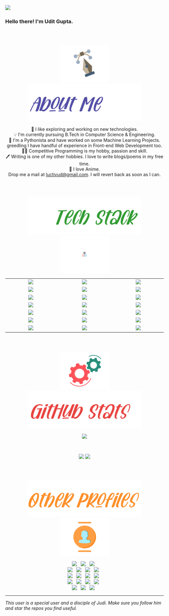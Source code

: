 <!-- image here -->

![](https://komarev.com/ghpvc/?username=luctivud)

### Hello there! I'm Udit Gupta.

<!-- I see that you have stumbled upon by GitHub profile, so let me introduce myself in a gist. _[clears throat]_ -->
<!-- <img src="https://media.giphy.com/media/hvRJCLFzcasrR4ia7z/giphy.gif" width="25px"> -->

<br>
<br>

<p align = "center"> 
<img src="https://github.com/luctivud/luctivud/blob/main/assets/gifs/pen-doretti-nicholas-dribble.gif" height="120em" />
<img src="https://github.com/luctivud/luctivud/blob/main/assets/imgs/about-me-light-0x01.jpg" height="120em" />
</p>

<p align = "center">
🔭 I like exploring and working on new technologies.
<br>
💡 I'm currently pursuing B.Tech in Computer Science & Engineering.
<br>
🐍 I'm a Pythonista and have worked on some Machine Learning Projects.
<br>
greedling I have handful of experience in Front-end Web Development too. 
<br>
👨‍💻 Competitive Programming is my hobby, passion and skill.
<br>
🖊️ Writing is one of my other hobbies. I love to write blogs/poems in my free time.
<br>
💙 I love Anime. 
<br>
Drop me a mail at <a href = "mailto:luctivud@gmail.com">luctivud@gmail.com</a>. I will revert back as soon as I can.
<!-- - <a href ="mailto:luctivud@gmail.com">![Gmail Badge](https://img.shields.io/badge/-luctivud@gmail.com-c14438?style=flat-square&logo=Gmail&logoColor=white&link=mailto:luctivud@gmail.com)</a> -->
</p>
<br>
<br>

<p align = "center">
  <img src="https://github.com/luctivud/luctivud/blob/main/assets/imgs/Tech-stack-light-0x01.jpg" height="120em" />
  <img src="https://github.com/luctivud/luctivud/blob/main/assets/gifs/resp-dribble.gif" height="120em" />
</p>

<div align = "center" style = "table-layout:fixed;">
  <table>
    <col width="200em" />
    <col width="220em" />
    <col width="200em" />
    <tr>
      <td align="center"> <img src = "https://img.shields.io/badge/-C++-05122A?style=flat&logo=C%2B%2B&logoColor=00599C" \> </td>
      <td align="center"> <img src = "https://img.shields.io/badge/-C-05122A?style=flat&logo=C&logoColor=A8B9CC" \> </td>
      <td align="center"> <img src = "https://img.shields.io/badge/-Kotlin-05122A?style=flat&logo=kotlin" \> </td>
    </tr>
    <tr>
      <td align="center"> <img src = "https://img.shields.io/badge/-Python3-05122A?style=flat&logo=python" \> </td>
      <td align="center"> <img src = "https://img.shields.io/badge/-pypy3-05122A?style=flat&logo=pypy" \> </td>
      <td align="center"> <img src = "https://img.shields.io/badge/-Numpy-05122A?style=flat&logo=numpy" \> </td>
    </tr>
    <tr>
      <td align="center"> <img src = "https://img.shields.io/badge/-Pandas-05122A?style=flat&logo=pandas" \> </td>
      <td align="center"> <img src = "https://img.shields.io/badge/-Scipy-05122A?style=flat&logo=scipy" \> </td>
      <td align="center"> <img src = "https://img.shields.io/badge/-Tableau-05122A?style=flat&logo=Tableau" \> </td>
    </tr>
    <tr>
      <td align="center"> <img src = "https://img.shields.io/badge/-HTML5-05122A?style=flat&logo=HTML5" \> </td>
      <td align="center"> <img src = "https://img.shields.io/badge/-CSS3-05122A?style=flat&logo=CSS3&logoColor=1572B6" \> </td>
      <td align="center"> <img src = "https://img.shields.io/badge/-Bootstrap4-05122A?style=flat&logo=bootstrap&logoColor=563D7C" \> </td>
    </tr>
    <tr>
      <td align="center"> <img src = "https://img.shields.io/badge/-JavaScript-05122A?style=flat&logo=javascript" \> </td>
      <td align="center"> <img src = "https://img.shields.io/badge/-TypeScript-05122A?style=flat&logo=typescript" \> </td>
      <td align="center"> <img src = "https://img.shields.io/badge/-Angular7-05122A?style=flat&logo=angular" \> </td>
    </tr>
    <tr>
      <td align="center"> <img src = "https://img.shields.io/badge/-MySQL-05122A?style=flat&logo=mysql" \> </td>
      <td align="center"> <img src = "https://img.shields.io/badge/-Markdown-05122A?style=flat&logo=markdown" \> </td>
      <td align="center"> <img src = "https://img.shields.io/badge/-Latex-05122A?style=flat&logo=latex" \> </td>
    </tr>
    <tr>
      <td align="center"> <img src = "https://img.shields.io/badge/-Git-05122A?style=flat&logo=git" \> </td>
      <td align="center"> <img src = "https://img.shields.io/badge/-Sublime%20Text%203-05122A?style=flat&logo=sublimetext" \> </td>
      <td align="center"> <img src = "https://img.shields.io/badge/-VS%20Code-05122A?style=flat&logo=visual-studio-code&logoColor=007ACC" \> </td>
    </tr>
  </table>
</div>

<br>
<br>

<!-- ### ⚙️ &nbsp;GitHub Analytics -->

<p align = "center"> 
  <img src="https://github.com/luctivud/luctivud/blob/main/assets/gifs/motion-doretti-nicolas-dribble.gif" height="120em" />
  <img src="https://github.com/luctivud/luctivud/blob/main/assets/imgs/Github-stats-light-0x01.jpg" height="120em" />
</p>


<p align = "center">
  <img height="150em" src="https://github-readme-stats-eight-theta.vercel.app/api?username=luctivud&show_icons=true&theme=buefy&include_all_commits=true&count_private=true"/>
</p>
<!-- <p align = "center">
  <img height ="100em" src= "https://github-profile-trophy.vercel.app/?username=luctivud&theme=flat&rank=S,AAA,AA,B,C,A&no-bg=true&no-frame=true" />
</p> -->

<br>
<p align = "center">
  <img height = "120em" src="https://github-readme-stats-eight-theta.vercel.app/api/top-langs/?username=luctivud&layout=compact&langs_count=5&theme=buefy"/>
  <img height = "120em" src="https://github-readme-stats-eight-theta.vercel.app/api/top-langs/?username=luctivud&hide=Jupyter%20Notebook&layout=compact&langs_count=7&theme=darcula"/>
</p>

<br>
<br>

<!-- ### 🤝🏻 &nbsp;Connect with Me -->

<p align = "center"> 
  <img src="https://github.com/luctivud/luctivud/blob/main/assets/imgs/OtherProfiles-light-0x1.jpg" height="120em" />
  <img src="https://github.com/luctivud/luctivud/blob/main/assets/gifs/team-doretti-nicolas-dribble.gif" height="120em" />
</p>

<p align="center">
<a href="https://www.linkedin.com/in/udit-gupta-1b7863135/"><img src="https://img.shields.io/badge/-Udit%20Gupta-0077B5?style=flat&logo=Linkedin&logoColor=white"/></a> &nbsp;
<a href="mailto:luctivud@gmail.com"><img src="https://img.shields.io/badge/-luctivud@gmail.com-D14836?style=flat&logo=Gmail&logoColor=white"/></a> &nbsp;
<a href="https://twitter.com/luctivud"><img src="https://img.shields.io/badge/-@luctivud-1877F2?style=flat&logo=Twitter&logoColor=white"/></a> &nbsp;
<br>
<a href="https://instagram.com/t1d.ug"><img src="https://img.shields.io/badge/-@t1d.ug-E4405F?style=flat&logo=Instagram&logoColor=white"/></a> &nbsp;
<a href="https://m.facebook.com/udit.gupta.10048"><img src="https://img.shields.io/badge/-UditGupta-3B5998?style=flat&logo=Facebook&logoColor=white"/></a> &nbsp;
<a href="https://www.miraquill.com/luctivud"><img src="https://img.shields.io/badge/Miraquill-luctivud-dc4e41?style=flat&logo=&logoColor=white"/></a> &nbsp;
<a href="https://www.quora.com/profile/Udit-Gupta-%E0%A4%89%E0%A4%A6%E0%A4%BF%E0%A4%A4-%E0%A4%97%E0%A5%81%E0%A4%AA%E0%A5%8D%E0%A4%A4%E0%A4%BE-1"><img src="https://img.shields.io/badge/-luctivud-A82723?style=flat&logo=Quora&logoColor=white"/></a> &nbsp;
<br>
<a href="https://clist.by/coder/luctivud/"><img src="https://img.shields.io/badge/clist-luctivud-080908?style=flat&logo=Clist&logoColor=white"/></a> &nbsp;
<a href="https://codeforces.com/profile/luctivud"><img src="https://img.shields.io/badge/-luctivud-445F9D?style=flat&logo=Codeforces&logoColor=white"/></a> &nbsp;
<a href="https://www.codechef.com/users/light301"><img src="https://img.shields.io/badge/-light301-5D3319?style=flat&logo=Codechef&logoColor=white"/></a> &nbsp;
<a href="https://leetcode.com/luctivud/"><img src="https://img.shields.io/badge/-luctivud-FFA116?style=flat&logo=Leetcode&logoColor=white"/></a> &nbsp;
<br>
<a href="https://www.hackerearth.com/@luctivud"><img src="https://img.shields.io/badge/-luctivud-323754?style=flat&logo=Hackerearth&logoColor=white"/></a> &nbsp;
<a href="https://atcoder.jp/users/luctivud"><img src="https://img.shields.io/badge/Atcoder-luctivud-222222?style=flat&logo=atcoder&logoColor=white"/></a> &nbsp;
<a href="https://www.hackerrank.com/luctivud?hr_r=1"><img src="https://img.shields.io/badge/-luctivud-2EC866?style=flat&logo=Hackerrank&logoColor=white"/></a> &nbsp;
<a href="https://www.topcoder.com/members/luctivud"><img src="https://img.shields.io/badge/-luctivud-43D7B0?style=flat&logo=Topcoder&logoColor=white"/></a> &nbsp;
<br />
<a href="https://auth.geeksforgeeks.org/user/luctivud/profile"><img src="https://img.shields.io/badge/-luctivud-2f8d46?style=flat&logo=Geeksforgeeks&logoColor=white"/></a> &nbsp;
<a href="https://stackoverflow.com/users/11529601/luctivud"><img src="https://img.shields.io/badge/-luctivud-f48024?style=flat&logo=Stackoverflow&logoColor=white"/></a> &nbsp;
<a href="https://www.stopstalk.com/user/profile/luctivud"><img src="https://img.shields.io/badge/stopstalk-luctivud-f5f508?style=flat&logo=Stopstalk&logoColor=white"/></a> &nbsp;
</p>

<hr>

_This user is a special user and a disciple of Judi. Make sure you follow him and star the repos you find useful._




<!-- <div align = "center">
  <p>
  <img align="center" src="https://github-readme-stats.vercel.app/api/top-langs/?username=luctivud&theme=dark&layout=compact" /></p><p><img src="https://i.giphy.com/media/LMt9638dO8dftAjtco/200.webp" width="100">
  <img src="https://i.giphy.com/media/IdyAQJVN2kVPNUrojM/200.webp" width="100">
  <img src="https://i.giphy.com/media/KzJkzjggfGN5Py6nkT/200.webp" width="100"><img src=https://media3.giphy.com/media/XAxylRMCdpbEWUAvr8/giphy.gif width="105"><img src=https://media4.giphy.com/media/fsEaZldNC8A1PJ3mwp/giphy.gif width="105"></p>
  </div> -->


<!-- ![C]()&nbsp;
![Kotlin]()&nbsp;
\
![Python]()&nbsp;
![Pypy]()&nbsp;
![Numpy]()&nbsp;
\
![Pandas]()&nbsp;
![Scipy]()&nbsp;
![Tableau]()&nbsp;
\
![HTML]()&nbsp;
![CSS]()&nbsp;
![Bootstrap]()
\
![JavaScript]()&nbsp;
![TypeScript]()&nbsp;
![Angular7]()&nbsp;
\
![MySQL]()&nbsp;
![Git]()&nbsp;
![Markdown]()
\
![Latex]()
![Visual Studio Code]()&nbsp;
![Sublime3]() -->


<!-- ![GitHub](https://img.shields.io/badge/-GitHub-05122A?style=flat&logo=github)&nbsp; -->
<!-- ![Java](https://img.shields.io/badge/-Java-05122A?style=flat&logo=java)&nbsp; -->

